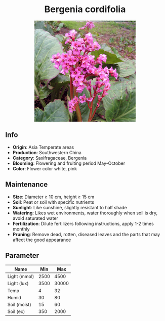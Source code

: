 <h1 align='center'>Bergenia cordifolia</h1>
<p align="center">
    <img 
        align='center'
        width='320'
        src="../images/bergenia cordifolia.png" 
        alt='Bergenia cordifolia' />
</p>

## Info

 - **Origin**: Asia Temperate areas
 - **Production**: Southwestern China
 - **Category**: Saxifragaceae, Bergenia
 - **Blooming**: Flowering and fruiting period May-October
 - **Color**: Flower color white, pink

## Maintenance

 - **Size**: Diameter ≥ 10 cm, height ≥ 15 cm
 - **Soil**: Peat or soil with specific nutrients
 - **Sunlight**: Like sunshine, slightly resistant to half shade
 - **Watering**: Likes wet environments, water thoroughly when soil is dry, avoid saturated water
 - **Fertilization**: Dilute fertilizers following instructions, apply 1-2 times monthly
 - **Pruning**: Remove dead, rotten, diseased leaves and the parts that may affect the good appearance

## Parameter

| Name         | Min  | Max   |
|--------------|------|-------|
| Light (mmol) | 2500 | 4500  |
| Light (lux)  | 3500 | 30000 |
| Temp         | 4    | 32    |
| Humid        | 30   | 80    |
| Soil (moist) | 15   | 60    |
| Soil (ec)    | 350  | 2000  |